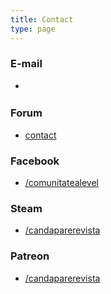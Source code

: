```yaml
---
title: Contact
type: page
---
```



### E-mail
* <div style="width:235px; height:19px; display: inline-block; background-image: url(../img/email-contact.png); background-repeat: no-repeat; vertical-align: middle;"></div>

### Forum
* [contact](https://forum.candaparerevista.ro/)

### Facebook
* [/comunitatealevel](https://www.facebook.com/comunitatealevel/)

### Steam
* [/candaparerevista](https://steamcommunity.com/groups/candaparerevista)

### Patreon
* [/candaparerevista](https://www.patreon.com/candaparerevista)
